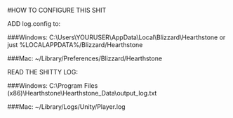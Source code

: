 #HOW TO CONFIGURE THIS SHIT

ADD log.config to:



###Windows: C:\Users\YOURUSER\AppData\Local\Blizzard\Hearthstone or just %LOCALAPPDATA%/Blizzard/Hearthstone

###Mac: ~/Library/Preferences/Blizzard/Hearthstone



READ THE SHITTY LOG:


###Windows: C:\Program Files (x86)\Hearthstone\Hearthstone_Data\output_log.txt

###Mac: ~/Library/Logs/Unity/Player.log
